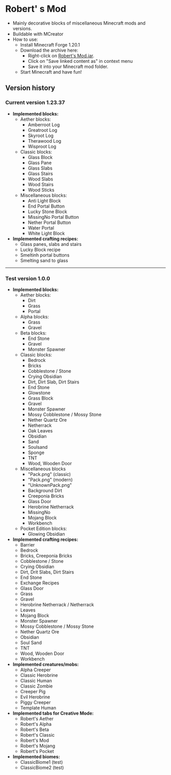 # Robert' s Mod

- Mainly decorative blocks of miscellaneous Minecraft mods and versions.
- Buildable with MCreator
- How to use:
  - Install Minecraft Forge 1.20.1
  - Download the archive here:
    - Right-click on [Robert's Mod.jar](https://github.com/DerRobert-28/RobertsMod/blob/master/Robert's%20Mod.jar).
    - Click on "Save linked content as" in context menu
    - Save it into your Minecraft mod folder.
  - Start Minecraft and have fun!

## Version history

### Current version 1.23.37

- **Implemented blocks:**
  - Aether blocks:
    - Amberroot Log
    - Greatroot Log
    - Skyroot Log
    - Therawood Log
    - Wisproot Log
  - Classic blocks:
    - Glass Block
    - Glass Pane
    - Glass Slabs
    - Glass Stairs
    - Wood Slabs
    - Wood Stairs
    - Wood Sticks
  - Miscellaneous blocks:
    - Anti Light Block
    - End Portal Button
    - Lucky Stone Block
    - MissingNo Portal Button
    - Nether Portal Button
    - Water Portal
    - White Light Block
- **Implemented crafting recipes:**
  - Glass panes, slabs and stairs
  - Lucky Block recipe
  - Smeltinh portal buttons
  - Smelting sand to glass

----

### Test version 1.0.0

- **Implemented blocks:**
  - Aether blocks:
    - Dirt
    - Grass
    - Portal
  - Alpha blocks:
    - Grass
    - Gravel
  - Beta blocks:
    - End Stone
    - Gravel
    - Monster Spawner
  - Classic blocks:
    - Bedrock
    - Bricks
    - Cobblestone / Stone
    - Crying Obsidian
    - Dirt, Dirt Slab, Dirt Stairs
    - End Stone
    - Glowstone
    - Grass Block
    - Gravel
    - Monster Spawner
    - Mossy Cobblestone / Mossy Stone
    - Nether Quartz Ore
    - Netherrack
    - Oak Leaves
    - Obsidian
    - Sand
    - Soulsand
    - Sponge
    - TNT
    - Wood, Wooden Door
  - Miscellaneous blocks
    - "Pack.png" (classic)
    - "Pack.png" (modern)
    - "UnknownPack.png"
    - Background Dirt
    - Creeponia Bricks
    - Glass Door
    - Herobrine Netherrack
    - MissingNo
    - Mojang Block
    - Workbench
  - Pocket Edition blocks:
    - Glowing Obsidian
- **Implemented crafting recipes:**
  - Barrier
  - Bedrock
  - Bricks, Creeponia Bricks
  - Cobblestone / Stone
  - Crying Obsidian
  - Dirt, Drit Slabs, Dirt Stairs
  - End Stone
  - Exchange Recipes
  - Glass Door
  - Grass
  - Gravel
  - Herobrine Netherrack / Netherrack
  - Leaves
  - Mojang Block
  - Monster Spawner
  - Mossy Cobblestone / Mossy Stone
  - Nether Quartz Ore
  - Obsidian
  - Soul Sand
  - TNT
  - Wood, Wooden Door
  - Workbench
- **Implemented creatures/mobs:**
  - Alpha Creeper
  - Classic Herobrine
  - Classic Human
  - Classic Zombie
  - Creeper Pig
  - Evil Herobrine
  - Piggy Creeper
  - Template Human
- **Implemented tabs for Creative Mode:**
  - Robert's Aether
  - Robert's Alpha
  - Robert's Beta
  - Robert's Classic
  - Robert's Mod
  - Robert's Mojang
  - Robert's Pocket
- **Implemented biomes:**
  - ClassicBiome1 (test)
  - ClassicBiome2 (test)
